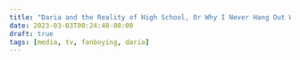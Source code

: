 ```yaml
---
title: "Daria and the Reality of High School, Or Why I Never Hang Out With My Friends"
date: 2023-03-03T00:24:48-08:00
draft: true
tags: [media, tv, fanboying, daria]
---
```


